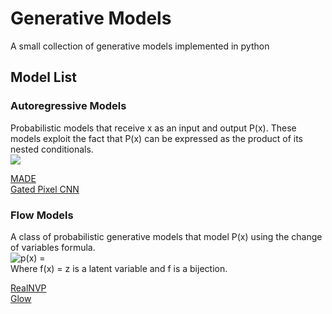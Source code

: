 # Generative Models
A small collection of generative models implemented in python

## Model List
### Autoregressive Models
Probabilistic models that receive x as an input and output P(x). These models exploit the fact that P(x) can be expressed as the product of its
nested conditionals.  
<img src="https://i.upmath.me/svg/P(x)%20%3D%20%5Cprod_%7Bd%3D1%7D%5ED%20P(x_d%7Cx_%7B1%3Ad-1%7D)"/>  

[MADE](AutoRegressive/MADE/)  
[Gated Pixel CNN](AutoRegressive/GatedPixelCNN/)
### Flow Models
A class of probabilistic generative models that model P(x) using the change of variables formula.  
<img src="https://i.upmath.me/svg/p_%5Ctheta(x)%20%3D%20p(f_%5Ctheta(x))%7Cdet(%5Cfrac%7B%5Cpartial%20f_%5Ctheta(x)%7D%7B%5Cpartial%20x%5ET%7D)%7C" alt="p(x) = " />  
Where f(x) = z is a latent variable and f is a bijection.  

[RealNVP](Flow/RealNVP/)  
[Glow](Flow/Glow/)